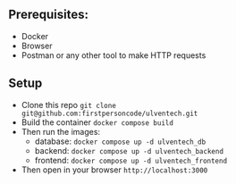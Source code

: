 ## Prerequisites:
- Docker
- Browser
- Postman or any other tool to make HTTP requests

## Setup
- Clone this repo `git clone git@github.com:firstpersoncode/ulventech.git`
- Build the container `docker compose build`
- Then run the images:
    - database: `docker compose up -d ulventech_db`
    - backend: `docker compose up -d ulventech_backend`
    - frontend: `docker compose up -d ulventech_frontend`
- Then open in your browser `http://localhost:3000`